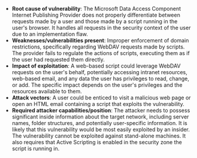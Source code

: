 - **Root cause of vulnerability**: The Microsoft Data Access Component Internet Publishing Provider does not properly differentiate between requests made by a user and those made by a script running in the user's browser. It handles all requests in the security context of the user due to an implementation flaw.
- **Weaknesses/vulnerabilities present**: Improper enforcement of domain restrictions, specifically regarding WebDAV requests made by scripts. The provider fails to regulate the actions of scripts, executing them as if the user had requested them directly.
- **Impact of exploitation**: A web-based script could leverage WebDAV requests on the user's behalf, potentially accessing intranet resources, web-based email, and any data the user has privileges to read, change, or add. The specific impact depends on the user's privileges and the resources available to them.
- **Attack vectors**: A user could be enticed to visit a malicious web page or open an HTML email containing a script that exploits the vulnerability.
- **Required attacker capabilities/position**: The attacker needs to possess significant inside information about the target network, including server names, folder structures, and potentially user-specific information. It is likely that this vulnerability would be most easily exploited by an insider. The vulnerability cannot be exploited against stand-alone machines. It also requires that Active Scripting is enabled in the security zone the script is running in.